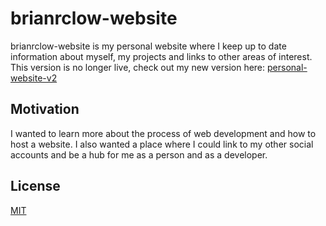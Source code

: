 # brianrclow-website

brianrclow-website is my personal website where I keep up to date information about myself, my projects and links to other areas of interest. This version is no longer live, check out my new version here: [personal-website-v2](https://github.com/brianrclow/personal-website-v2/blob/main/README.md)

## Motivation

I wanted to learn more about the process of web development and how to host a website. I also wanted a place where I could link to my other social accounts and be a hub for me as a person and as a developer.


## License
[MIT](LICENSE)
